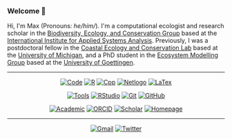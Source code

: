 ### Welcome 👋

Hi, I'm Max (Pronouns: _he/him/_). I'm a computational ecologist and research scholar in the [Biodiversity, Ecology, and Conservation Group](https://iiasa.ac.at/programs/bnr/bec) based at the [International Institute for Applied Systems Analysis](https://iiasa.ac.at/). Previously, I was a postdoctoral fellow in the [Coastal Ecology and Conservation Lab](https://www.jacoballgeier.com) based at the [University of Michigan](https://lsa.umich.edu/eeb), and a PhD student in the [Ecosystem Modelling Group](https://www.uni-goettingen.de/en/102170.html) based at the [University of Goettingen](https://www.uni-goettingen.de/de/fakultät+für+forstwissenschaften+und+waldökologie/19852.html).

___

<p align="center">
  <a href="https://simpleicons.org"><img alt="Code" src="https://img.shields.io/badge/-code-000000?style=flat&logo=Plex&logoColor=white"></a>
  <a href="https://www.r-project.org"><img alt="R" src="https://img.shields.io/badge/-R-276DC3?style=for-the-badge&logo=R&logoColor=white"></a>
  <a href="https://www.cplusplus.com"><img alt="Cpp" src="https://img.shields.io/badge/-C%2B%2B-00599C?style=for-the-badge&logo=C%2B%2B&logoColor=white"></a>
  <a href="https://ccl.northwestern.edu/netlogo"><img alt="Netlogo" src="https://img.shields.io/badge/-NetLogo-C10100?style=for-the-badge"></a>
  <a href="https://www.latex-project.org"><img alt="LaTex" src="https://img.shields.io/badge/-LaTeX-008080?style=for-the-badge&logo=LaTeX&logoColor=white"></a>
</p>

<p align="center">
  <a href="https://simpleicons.org"><img alt="Tools" src="https://img.shields.io/badge/-tools-000000?style=flat&logo=Plex&logoColor=white"></a>
  <a href="https://www.rstudio.com"><img alt="RStudio" src="https://img.shields.io/badge/-RStudio-75AADB?style=for-the-badge&logo=RStudio&logoColor=white"></a>
  <a href="https://git-scm.com"><img alt="Git" src="https://img.shields.io/badge/-Git-F05032?style=for-the-badge&logo=Git&logoColor=white"></a>
  <a href="https://github.com"><img alt="GitHub" src="https://img.shields.io/badge/-GitHub-181717?style=for-the-badge&logo=GitHub&logoColor=white"></a>
</p>

<p align="center">
  <a href="https://simpleicons.org"><img alt="Academic" src="https://img.shields.io/badge/-academic-000000?style=flat&logo=Plex&logoColor=white"></a>
  <a href="https://orcid.org/0000-0003-1125-9918"><img alt="ORCID" src="https://img.shields.io/badge/-orcID-A6CE39?style=for-the-badge&logo=orcid&logoColor=white"></a>
  <a href="https://scholar.google.com/citations?view_op=search_authors&mauthors=Maximilian+Hesselbarth"><img alt="Scholar" src="https://img.shields.io/badge/-Google%20Scholar-4285F4?style=for-the-badge&logo=GoogleScholar&logoColor=white"></a>
  <a href="https://www.maxhesselbarth.com"><img alt="Homepage" src="https://img.shields.io/badge/Homepage-24C2CB?style=for-the-badge&logo=InternetExplorer&logoColor=white"></a>
</p>

___

<p align="center">
  <a href="mailto:mhk.hesselbarth@gmail.com"><img alt="Gmail" src="https://img.shields.io/badge/-mhk.hesselbarth<at>gmail.com-FAFAFA?style=social&logo=Gmail&logoColor=black"></a>
  <a href="https://www.twitter.com/mhkhesselbarth"><img alt="Twitter" src="https://img.shields.io/twitter/follow/mhkhesselbarth?style=social"></a>
</p>
